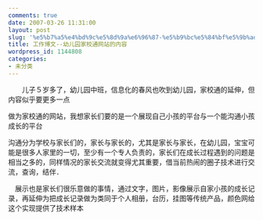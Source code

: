 ```yaml
---
comments: true
date: 2007-03-26 11:31:00
layout: post
slug: '%e5%b7%a5%e4%bd%9c%e5%8d%9a%e6%96%87-%e5%b9%bc%e5%84%bf%e5%9b%ad%e5%ae%b6%e6%a0%a1%e9%80%9a%e7%bd%91%e7%ab%99%e7%9a%84%e5%86%85%e5%ae%b9'
title: 工作博文--幼儿园家校通网站的内容
wordpress_id: 1144808
categories:
- 未分类
---
```


　　儿子５岁多了，幼儿园中班，信息化的春风也吹到幼儿园，家校通的延伸，但内容似乎要更多一点




做为家校通的网站，我想家长们要的是一个展现自己小孩的平台与一个能沟通小孩成长的平台




沟通分为学校与家长们的，家长与家长的，尤其是家长与家长，在幼儿园，宝宝可能是很多人家里的一切，至少有一个专人负责的，家长们在成长过程遇到的问题是相当之多的，同样情况的家长交流就变得尤其重要，借当前热闹的圈子技术进行交流，查询，结伴．




　展示也是家长们很乐意做的事情，通过文字，图片，影像展示自家小孩的成长记录，再延伸为把成长记录做为类同于个人相册，台历，挂图等传统产品，颜色网给这个实现提供了技术样本  

